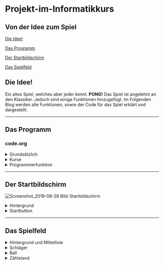 # Projekt-im-Informatikkurs

## Von der Idee zum Spiel

[Die Idee!](#eins)

[Das Programm](#zwei)

[Der Startbildschirm](#drei)

[Das Spielfeld](#vier)


## Die Idee! <a name="eins"></a>

Ein altes Spiel, welches aber jeder kennt. **PONG!** Das Spiel ist angelehnt an den Klassiker. Jedoch sind einige Funktionen hinzugefügt. Im Folgenden Blog werden alle Funktionen, sowie der Code für das Spiel erklärt und dargestellt.
<hr>


## Das Programm <a name="zwei"></a>
### code.org

<details>
  <summary>Grundsätzlich</summary>
  * Schüler sollen weltweit kostenlosen Zugang haben Informatik zu lernen. \
  * Über diese Seite kann der Lehrer einen Lehreraccount erstellen, sodass er alle Projekte der Schüler jederzeit abrufen kann. \
  * Mehrere Unternehmen unterstützen code.org. Z.B. Google, Microsoft und viele mehr.
  </details>

<details>
  <summary>Kurse</summary>
  Bei code.org können Nutzer auch ohne Anmeldung Kurse zum Thema programmieren machen. Dabei werden in verschiedene Altersstufen unterschieden. Auch gibt es Kurse für Nichtleser, sodass auch schon die Kleinsten programmieren lernen können.
  </details>
  
<details>
  <summary>Programmierfunktion</summary>
 Auf code.org können verschiedenen Module benutzt werden um ein Spiel oder sonstiges programmieren zu können. Um nun ein Spiel programmieren zu können, wird das Spielelabor ausgewählt. In diesem Labor kann alles auprobiert werden. code.org stellt bereits vorgefertigte Baussteine zur Verfügung. Diese können als Bausteine angezeigt werden oder aber auch als Javaskipt. Auch lassen sich eigende nicht vorhandene Befehle programmieren, wobei das Programm nicht alle Javaskript funktionen kennt.
  Es kann somit für Angfänger sowie fortgeschrittene leicht programmiert werden.
  Im App-Labor könne Spiele in Form einer App programmiert werden. Dadurch lassen sich diese Spiele auch auf Tablets oder Handys spielen. 
  </details>
  
  <hr>
 
 
 ## Der Startbildschirm <a name="drei"></a>
 
 ![Screenshot_2019-08-28 Bild-Startbildschirm](https://user-images.githubusercontent.com/54102292/63863667-e54c8300-c9ae-11e9-9a05-4cec282734e9.png)

 
 <details>
  <summary>Hintergrund</summary>
  Hierbei wurde ien weißer Hintergrund mit blauene Großbuchstaben gewählt. Dies steht im Kontrast zu dem Starbutton gebildet, weshalb es für den Spieler ansprechender gestalttet wurde.
  
  ![Screenshot_2019-08-28 Code-Startbildschirm](https://user-images.githubusercontent.com/54102292/63863940-4ffdbe80-c9af-11e9-87ec-1d861c2b6eb7.png)

  </details>
  
<details>
  <summary>Startbutton</summary>
  Der Startbildschirm wurde mit einer vorgefertigten Animation aus der Animationsbibliothek von code.org gestallt. Hierbei kann durch einen Mausklick auf den Startbutton der Startbildschirm verlassen wreden und das eigentliche Spielfeld erscheint. Als Design wurde ein schwarzes Rechteck mit weißen Großbuchstaben.
  
  ![Screenshot_2019-08-28 Startbutton-Bild](https://user-images.githubusercontent.com/54102292/63864321-ed58f280-c9af-11e9-909a-866e0d629293.png)
  
  ![Screenshot_2019-08-28 Startbutton-Code](https://user-images.githubusercontent.com/54102292/63864378-06fa3a00-c9b0-11e9-8c4e-9fbb9343c465.png)

  </details> <hr>
 
 
 ## Das Spielfeld <a name="vier"></a>
 
 <details>
  <summary>Hintergrund und Mittellinie</summary>
  Der Hintergrund ist in einem einnafchen grau gehlten, damit alle weiteren Inhalte besser zu sehen ist.

  ![Screenshot_2019-08-28 Mittellinie-Hintergrund-Code](https://user-images.githubusercontent.com/54102292/63867479-32cbee80-c9b5-11e9-8251-13f84a6361c0.png)
  
  </details>
  
<details>
  <summary>Schläger</summary>
  Die Schläger können durch Tastenkombinationen bewegt wreden. Der Rechte, also blaue, Schläger wird durch die Pfeilentaste "Hoch" und "Runter" bewegt. Der Linke, also rote, Schläger kann durch "W" hoch und durch "S" runter bewegt werden. Beide Schläger steoppen am Ende des Spielfeldes. 
  Die Mittelinie ist für den Spieler eingezeichent worde. Dadurch lässt leichter die eigene Hälfte erkennen. Sie hat dadurch für die Grundfunktionen keine Funktion.
  
  (Code einfügen)
  
  </details>
  
<details>
  <summary>Ball</summary>
  
  </details>
  
<details>
  <summary>Zählstand</summary>
  
  </details>
  
  
